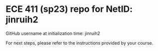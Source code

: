 # ECE 411 (sp23) repo for NetID: jinruih2

GitHub username at initialization time: jinruih2

For next steps, please refer to the instructions provided by your course.
